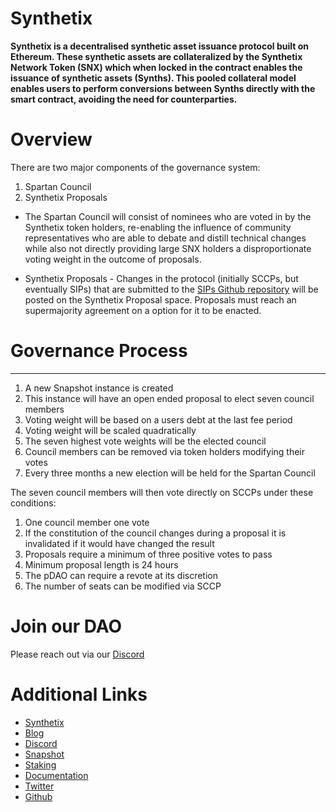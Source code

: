 # Synthetix

**Synthetix is a decentralised synthetic asset issuance protocol built on Ethereum. These synthetic assets are collateralized by the Synthetix Network Token (SNX) which when locked in the contract enables the issuance of synthetic assets (Synths). This pooled collateral model enables users to perform conversions between Synths directly with the smart contract, avoiding the need for counterparties.**

# Overview

There are two major components of the governance system:

1.  Spartan Council
2.  Synthetix Proposals

-   The Spartan Council will consist of nominees who are voted in by the Synthetix token holders, re-enabling the influence of community representatives who are able to debate and distill technical changes while also not directly providing large SNX holders a disproportionate voting weight in the outcome of proposals.

-   Synthetix Proposals - Changes in the protocol (initially SCCPs, but eventually SIPs) that are submitted to the [SIPs Github repository](https://github.com/Synthetixio/SIPs) will be posted on the Synthetix Proposal space. Proposals must reach an supermajority agreement on a option for it to be enacted.

# Governance Process
------------------

1.  A new Snapshot instance is created
2.  This instance will have an open ended proposal to elect seven council members
3.  Voting weight will be based on a users debt at the last fee period
4.  Voting weight will be scaled quadratically
5.  The seven highest vote weights will be the elected council
6.  Council members can be removed via token holders modifying their votes
7.  Every three months a new election will be held for the Spartan Council

The seven council members will then vote directly on SCCPs under these conditions:

1.  One council member one vote
2.  If the constitution of the council changes during a proposal it is invalidated if it would have changed the result
3.  Proposals require a minimum of three positive votes to pass
4.  Minimum proposal length is 24 hours
5.  The pDAO can require a revote at its discretion
6.  The number of seats can be modified via SCCP

# Join our DAO

Please reach out via our [Discord](https://discord.com/invite/AEdUHzt)

# Additional Links

* [Synthetix](https://synthetix.io/)
* [Blog](https://blog.synthetix.io/)
* [Discord](https://discord.com/invite/AEdUHzt)
* [Snapshot](https://gov.synthetix.io/#/)
* [Staking](https://staking.synthetix.io/)
* [Documentation](https://docs.synthetix.io/)
* [Twitter](https://twitter.com/synthetix_io)
* [Github](https://github.com/synthetixio)
